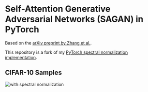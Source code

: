 # Self-Attention Generative Adversarial Networks (SAGAN) in PyTorch

Based on the [arXiv preprint by Zhang et al.](https://arxiv.org/abs/1805.08318).

This repository is a fork of my [PyTorch spectral normalization implementation](https://github.com/christiancosgrove/pytorch-spectral-normalization-gan).

## CIFAR-10 Samples
![with spectral normalization](https://github.com/christiancosgrove/pytorch-spectral-normalization-gan/blob/master/with_sn.png?raw=true)
